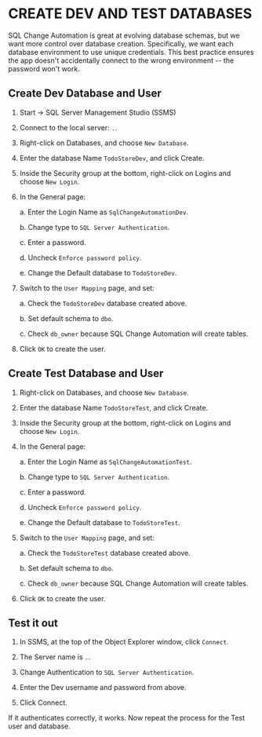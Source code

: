 CREATE DEV AND TEST DATABASES
=============================

SQL Change Automation is great at evolving database schemas, but we want more control over database creation.  Specifically, we want each database environment to use unique credentials.  This best practice ensures the app doesn't accidentally connect to the wrong environment -- the password won't work.


Create Dev Database and User
----------------------------

1. Start -> SQL Server Management Studio (SSMS)

2. Connect to the local server: `.`.

3. Right-click on Databases, and choose `New Database`.

4. Enter the database Name `TodoStoreDev`, and click Create.

5. Inside the Security group at the bottom, right-click on Logins and choose `New Login`.

6. In the General page:

   a. Enter the Login Name as `SqlChangeAutomationDev`.
   
   b. Change type to `SQL Server Authentication`.
   
   c. Enter a password.
   
   d. Uncheck `Enforce password policy`.
   
   e. Change the Default database to `TodoStoreDev`.

7. Switch to the `User Mapping` page, and set:

   a. Check the `TodoStoreDev` database created above.

   b. Set default schema to `dbo`.

   c. Check `db_owner` because SQL Change Automation will create tables.

8. Click `OK` to create the user.


Create Test Database and User
-----------------------------

1. Right-click on Databases, and choose `New Database`.

2. Enter the database Name `TodoStoreTest`, and click Create.

3. Inside the Security group at the bottom, right-click on Logins and choose `New Login`.

4. In the General page:

   a. Enter the Login Name as `SqlChangeAutomationTest`.
   
   b. Change type to `SQL Server Authentication`.
   
   c. Enter a password.
   
   d. Uncheck `Enforce password policy`.
   
   e. Change the Default database to `TodoStoreTest`.

5. Switch to the `User Mapping` page, and set:

   a. Check the `TodoStoreTest` database created above.

   b. Set default schema to `dbo`.

   c. Check `db_owner` because SQL Change Automation will create tables.

6. Click `OK` to create the user.


Test it out
-----------

1. In SSMS, at the top of the Object Explorer window, click `Connect`.

2. The Server name is `.`.

3. Change Authentication to `SQL Server Authentication`.

4. Enter the Dev username and password from above.

5. Click Connect.

If it authenticates correctly, it works.  Now repeat the process for the Test user and database.
